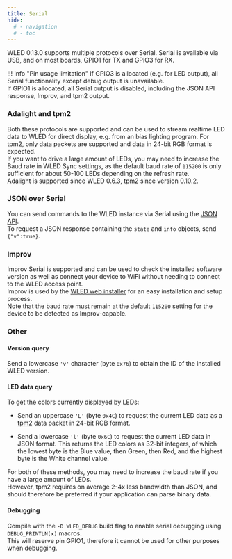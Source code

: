 ```yaml
---
title: Serial
hide:
  # - navigation
  # - toc
---
```


WLED 0.13.0 supports multiple protocols over Serial.
Serial is available via USB, and on most boards, GPIO1 for TX and GPIO3 for RX.

!!! info "Pin usage limitation"
    If GPIO3 is allocated (e.g. for LED output), all Serial functionality except debug output is unavailable.  
    If GPIO1 is allocated, all Serial output is disabled, including the JSON API response, Improv, and tpm2 output.

### Adalight and tpm2

Both these protocols are supported and can be used to stream realtime LED data to WLED for direct display, e.g. from an bias lighting program. For tpm2, only data packets are supported and data in 24-bit RGB format is expected.  
If you want to drive a large amount of LEDs, you may need to increase the Baud rate in WLED Sync settings, as the default baud rate of `115200` is only sufficient for about 50-100 LEDs depending on the refresh rate.  
Adalight is supported since WLED 0.6.3, tpm2 since version 0.10.2.

### JSON over Serial

You can send commands to the WLED instance via Serial using the [JSON API](/interfaces/json-api).  
To request a JSON response containing the `state` and `info` objects, send `{"v":true}`.

### Improv

Improv Serial is supported and can be used to check the installed software version as well as connect your device to WiFi without needing to connect to the WLED access point.  
Improv is used by the [WLED web installer](https://install.wled.me) for an easy installation and setup process.  
Note that the baud rate must remain at the default `115200` setting for the device to be detected as Improv-capable.

### Other

#### Version query

Send a lowercase `'v'` character (byte `0x76`) to obtain the ID of the installed WLED version.

#### LED data query

To get the colors currently displayed by LEDs:

- Send an uppercase `'L'` (byte `0x4C`) to request the current LED data as a [tpm2](https://gist.github.com/jblang/89e24e2655be6c463c56) data packet in 24-bit RGB format.

- Send a lowercase `'l'` (byte `0x6C`) to request the current LED data in JSON format. This returns the LED colors as 32-bit integers, of which the lowest byte is the Blue value, then Green, then Red, and the highest byte is the White channel value.

For both of these methods, you may need to increase the baud rate if you have a large amount of LEDs.  
However, tpm2 requires on average 2-4x less bandwidth than JSON, and should therefore be preferred if your application can parse binary data.

#### Debugging

Compile with the `-D WLED_DEBUG` build flag to enable serial debugging using `DEBUG_PRINTLN(x)` macros.  
This will reserve pin GPIO1, therefore it cannot be used for other purposes when debugging.